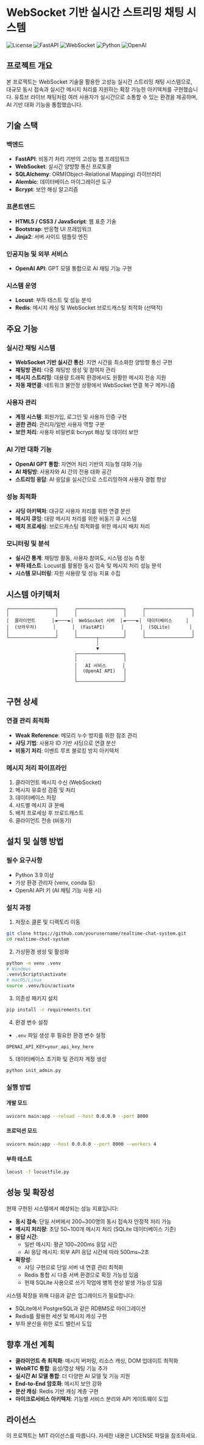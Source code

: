 # WebSocket 기반 실시간 스트리밍 채팅 시스템

![License](https://img.shields.io/badge/License-MIT-blue.svg)
![FastAPI](https://img.shields.io/badge/FastAPI-0.103.1-009688.svg)
![WebSocket](https://img.shields.io/badge/WebSocket-Real--time-4DB6AC.svg)
![Python](https://img.shields.io/badge/Python-3.9+-3776AB.svg)
![OpenAI](https://img.shields.io/badge/OpenAI-GPT--4-412991.svg)

## 프로젝트 개요

본 프로젝트는 WebSocket 기술을 활용한 고성능 실시간 스트리밍 채팅 시스템으로, 대규모 동시 접속과 실시간 메시지 처리를 지원하는 확장 가능한 아키텍처를 구현했습니다. 유튜브 라이브 채팅처럼 여러 사용자가 실시간으로 소통할 수 있는 환경을 제공하며, AI 기반 대화 기능을 통합했습니다.

## 기술 스택

### 백엔드
- **FastAPI**: 비동기 처리 기반의 고성능 웹 프레임워크
- **WebSocket**: 실시간 양방향 통신 프로토콜
- **SQLAlchemy**: ORM(Object-Relational Mapping) 라이브러리
- **Alembic**: 데이터베이스 마이그레이션 도구
- **Bcrypt**: 보안 해싱 알고리즘

### 프론트엔드
- **HTML5 / CSS3 / JavaScript**: 웹 표준 기술
- **Bootstrap**: 반응형 UI 프레임워크
- **Jinja2**: 서버 사이드 템플릿 엔진

### 인공지능 및 외부 서비스
- **OpenAI API**: GPT 모델 통합으로 AI 채팅 기능 구현

### 시스템 운영
- **Locust**: 부하 테스트 및 성능 분석
- **Redis**: 메시지 캐싱 및 WebSocket 브로드캐스팅 최적화 (선택적)

## 주요 기능

### 실시간 채팅 시스템
- **WebSocket 기반 실시간 통신**: 지연 시간을 최소화한 양방향 통신 구현
- **채팅방 관리**: 다중 채팅방 생성 및 참여자 관리
- **메시지 스트리밍**: 대용량 트래픽 환경에서도 원활한 메시지 전송 지원
- **자동 재연결**: 네트워크 불안정 상황에서 WebSocket 연결 복구 메커니즘

### 사용자 관리
- **계정 시스템**: 회원가입, 로그인 및 사용자 인증 구현
- **권한 관리**: 관리자/일반 사용자 역할 구분
- **보안 처리**: 사용자 비밀번호 bcrypt 해싱 및 데이터 보안

### AI 기반 대화 기능
- **OpenAI GPT 통합**: 자연어 처리 기반의 지능형 대화 기능
- **AI 채팅방**: 사용자와 AI 간의 전용 대화 공간
- **스트리밍 응답**: AI 응답을 실시간으로 스트리밍하여 사용자 경험 향상

### 성능 최적화
- **샤딩 아키텍처**: 대규모 사용자 처리를 위한 연결 분산
- **메시지 큐잉**: 대량 메시지 처리를 위한 비동기 큐 시스템
- **배치 프로세싱**: 브로드캐스팅 최적화를 위한 메시지 배치 처리

### 모니터링 및 분석
- **실시간 통계**: 채팅방 활동, 사용자 참여도, 시스템 성능 측정
- **부하 테스트**: Locust를 활용한 동시 접속 및 메시지 처리 성능 분석
- **시스템 모니터링**: 자원 사용량 및 성능 지표 수집

## 시스템 아키텍처

```
┌─────────────────┐      ┌─────────────────┐      ┌─────────────────┐
│                 │      │                 │      │                 │
│  클라이언트      │◄────►│  WebSocket 서버  │◄────►│  데이터베이스     │
│  (브라우저)      │      │  (FastAPI)      │      │  (SQLite)       │
│                 │      │                 │      │                 │
└─────────────────┘      └───────┬─────────┘      └─────────────────┘
                                 │
                                 ▼
                         ┌─────────────────┐
                         │                 │
                         │   AI 서비스      │
                         │  (OpenAI API)   │
                         │                 │
                         └─────────────────┘
```

## 구현 상세

### 연결 관리 최적화
- **Weak Reference**: 메모리 누수 방지를 위한 참조 관리
- **샤딩 기법**: 사용자 ID 기반 샤딩으로 연결 분산
- **비동기 처리**: 이벤트 루프 블로킹 방지 아키텍처

### 메시지 처리 파이프라인
1. 클라이언트 메시지 수신 (WebSocket)
2. 메시지 유효성 검증 및 처리
3. 데이터베이스 저장
4. 샤드별 메시지 큐 분배
5. 배치 프로세싱 후 브로드캐스트
6. 클라이언트 전송 (비동기)


## 설치 및 실행 방법

### 필수 요구사항
- Python 3.9 이상
- 가상 환경 관리자 (venv, conda 등)
- OpenAI API 키 (AI 채팅 기능 사용 시)

### 설치 과정

1. 저장소 클론 및 디렉토리 이동
```bash
git clone https://github.com/yourusername/realtime-chat-system.git
cd realtime-chat-system
```

2. 가상환경 생성 및 활성화
```bash
python -m venv .venv
# Windows
.venv\Scripts\activate
# macOS/Linux
source .venv/bin/activate
```

3. 의존성 패키지 설치
```bash
pip install -r requirements.txt
```

4. 환경 변수 설정
- `.env` 파일 생성 후 필요한 환경 변수 설정
```
OPENAI_API_KEY=your_api_key_here
```

5. 데이터베이스 초기화 및 관리자 계정 생성
```bash
python init_admin.py
```

### 실행 방법

#### 개발 모드
```bash
uvicorn main:app --reload --host 0.0.0.0 --port 8000
```

#### 프로덕션 모드
```bash
uvicorn main:app --host 0.0.0.0 --port 8000 --workers 4
```

#### 부하 테스트
```bash
locust -f locustfile.py
```

## 성능 및 확장성

현재 구현된 시스템에서 예상되는 성능 지표입니다:

- **동시 접속**: 단일 서버에서 200~300명의 동시 접속자 안정적 처리 가능
- **메시지 처리량**: 초당 50~100개 메시지 처리 (SQLite 데이터베이스 기준)
- **응답 시간**: 
  - 일반 메시지: 평균 100~200ms 응답 시간
  - AI 응답 메시지: 외부 API 응답 시간에 따라 500ms~2초
- **확장성**: 
  - 샤딩 구현으로 단일 서버 내 연결 관리 최적화
  - Redis 통합 시 다중 서버 환경으로 확장 가능성 있음
  - 현재 SQLite 사용으로 쓰기 작업에 병목 현상 발생 가능성 있음

시스템 확장을 위해 다음과 같은 업그레이드가 필요합니다:
- SQLite에서 PostgreSQL과 같은 RDBMS로 마이그레이션
- Redis를 활용한 세션 및 메시지 캐싱 구현
- 부하 분산을 위한 로드 밸런서 도입

## 향후 개선 계획

- **클라이언트 측 최적화**: 메시지 버퍼링, 리소스 캐싱, DOM 업데이트 최적화
- **WebRTC 통합**: 음성/영상 채팅 기능 추가
- **실시간 AI 모델 통합**: 더 다양한 AI 모델 및 기능 지원
- **End-to-End 암호화**: 메시지 보안 강화
- **분산 캐싱**: Redis 기반 캐싱 계층 구현
- **마이크로서비스 아키텍처**: 기능별 서비스 분리와 API 게이트웨이 도입



## 라이선스

이 프로젝트는 MIT 라이선스를 따릅니다. 자세한 내용은 LICENSE 파일을 참조하세요. 